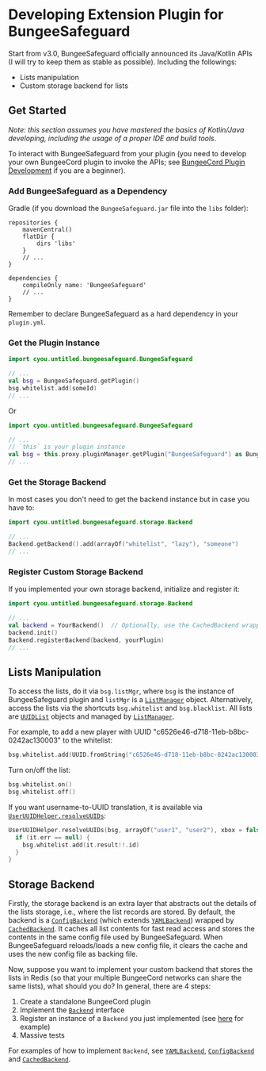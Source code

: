 # Developing Extension Plugin for BungeeSafeguard

Start from v3.0, BungeeSafeguard officially announced its Java/Kotlin APIs (I will try to keep them as stable as possible). Including the followings:

* Lists manipulation
* Custom storage backend for lists

## Get Started

*Note: this section assumes you have mastered the basics of Kotlin/Java developing, including the usage of a proper IDE and build tools*.

To interact with BungeeSafeguard from your plugin (you need to develop your own BungeeCord plugin to invoke the APIs; see [BungeeCord Plugin Development](https://www.spigotmc.org/wiki/bungeecord-plugin-development/) if you are a beginner).

### Add BungeeSafeguard as a Dependency

Gradle (if you download the `BungeeSafeguard.jar` file into the `libs` folder):

```
repositories {
    mavenCentral()
    flatDir {
        dirs 'libs'
    }
    // ...
}

dependencies {
    compileOnly name: 'BungeeSafeguard'
    // ...
}
```

Remember to declare BungeeSafeguard as a hard dependency in your `plugin.yml`.

### Get the Plugin Instance

```Kotlin
import cyou.untitled.bungeesafeguard.BungeeSafeguard

// ...
val bsg = BungeeSafeguard.getPlugin()
bsg.whitelist.add(someId)
// ...
```

Or

```Kotlin
import cyou.untitled.bungeesafeguard.BungeeSafeguard

// ...
// `this` is your plugin instance
val bsg = this.proxy.pluginManager.getPlugin("BungeeSafeguard") as BungeeSafeguard
// ...
```

### Get the Storage Backend

In most cases you don't need to get the backend instance but in case you have to:

```Kotlin
import cyou.untitled.bungeesafeguard.storage.Backend

// ...
Backend.getBackend().add(arrayOf("whitelist", "lazy"), "someone")
// ...
```

### Register Custom Storage Backend

If you implemented your own storage backend, initialize and register it:

```Kotlin
import cyou.untitled.bungeesafeguard.storage.Backend

// ...
val backend = YourBackend()  // Optionally, use the CachedBackend wrapper (please refer to the source code of cyou.untitled.bungeesafeguard.storage.Backend.CachedBackend)
backend.init()
Backend.registerBackend(backend, yourPlugin)
// ...
```

## Lists Manipulation

To access the lists, do it via `bsg.listMgr`, where `bsg` is the instance of BungeeSafeguard plugin and `listMgr` is a [`ListManager`](./src/main/kotlin/cyou/untitled/bungeesafeguard/list/ListManager.kt) object.
Alternatively, access the lists via the shortcuts `bsg.whitelist` and `bsg.blacklist`. All lists are [`UUIDList`](./src/main/kotlin/cyou/untitled/bungeesafeguard/list/UUIDList.kt) objects and managed by [`ListManager`](./src/main/kotlin/cyou/untitled/bungeesafeguard/list/ListManager.kt).

For example, to add a new player with UUID "c6526e46-d718-11eb-b8bc-0242ac130003" to the whitelist:

```Kotlin
bsg.whitelist.add(UUID.fromString("c6526e46-d718-11eb-b8bc-0242ac130003"))
```

Turn on/off the list:

```Kotlin
bsg.whitelist.on()
bsg.whitelist.off()
```

If you want username-to-UUID translation, it is available via [`UserUUIDHelper.resolveUUIDs`](./src/main/kotlin/cyou/untitled/bungeesafeguard/helpers/UserUUIDHelper.kt):

```Kotlin
UserUUIDHelper.resolveUUIDs(bsg, arrayOf("user1", "user2"), xbox = false) {
  if (it.err == null) {
    bsg.whitelist.add(it.result!!.id)
  }
}
```

## Storage Backend

Firstly, the storage backend is an extra layer that abstracts out the details of the lists storage, i.e., where the list records are stored.
By default, the backend is a [`ConfigBackend`](./src/main/kotlin/cyou/untitled/bungeesafeguard/storage/ConfigBackend.kt) (which extends [`YAMLBackend`](./src/main/kotlin/cyou/untitled/bungeesafeguard/storage/YAMLBackend.kt)) wrapped by [`CachedBackend`](./src/main/kotlin/cyou/untitled/bungeesafeguard/storage/CachedBackend.kt). It caches all list contents for fast read access and stores the contents in the same config file used by BungeeSafeguard. When BungeeSafeguard reloads/loads a new config file, it clears the cache and uses the new config file as backing file.

Now, suppose you want to implement your custom backend that stores the lists in Redis (so that your multiple BungeeCord networks can share the same lists), what should you do? In general, there are 4 steps:

1. Create a standalone BungeeCord plugin
2. Implement the [`Backend`](./src/main/kotlin/cyou/untitled/bungeesafeguard/storage/Backend.kt) interface
3. Register an instance of a `Backend` you just implemented (see [here](#register-custom-storage-backend) for example)
4. Massive tests

For examples of how to implement `Backend`, see [`YAMLBackend`](./src/main/kotlin/cyou/untitled/bungeesafeguard/storage/YAMLBackend.kt), [`ConfigBackend`](./src/main/kotlin/cyou/untitled/bungeesafeguard/storage/ConfigBackend.kt) and [`CachedBackend`](./src/main/kotlin/cyou/untitled/bungeesafeguard/storage/CachedBackend.kt).
